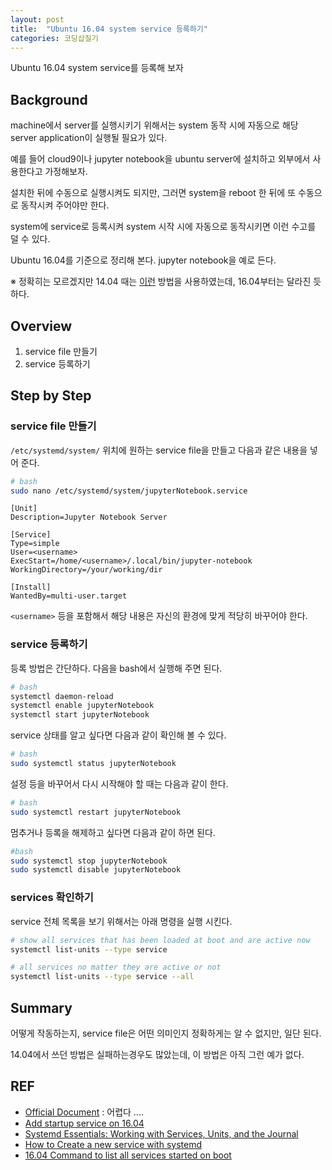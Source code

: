 ```yaml
---
layout: post
title:  "Ubuntu 16.04 system service 등록하기"
categories: 코딩삽질기
---
```


Ubuntu 16.04 system service를 등록해 보자

## Background

machine에서 server를 실행시키기 위해서는 system 동작 시에 자동으로 해당 server application이 실행될 필요가 있다.

예를 들어 cloud9이나 jupyter notebook을 ubuntu server에 설치하고 외부에서 사용한다고 가정해보자.

설치한 뒤에 수동으로 실행시켜도 되지만, 그러면 system을 reboot 한 뒤에 또 수동으로 동작시켜 주어야만 한다.

system에 service로 등록시켜 system 시작 시에 자동으로 동작시키면 이런 수고를 덜 수 있다.

Ubuntu 16.04를 기준으로 정리해 본다. jupyter notebook을 예로 든다.

※ 정확히는 모르겠지만 14.04 때는 [이런](https://goo.gl/6jzpDt) 방법을 사용하였는데, 16.04부터는 달라진 듯하다.


## Overview

1. service file 만들기
2. service 등록하기


## Step by Step


### service file 만들기

`/etc/systemd/system/` 위치에 원하는 service file을 만들고 다음과 같은 내용을 넣어 준다.

```bash
# bash
sudo nano /etc/systemd/system/jupyterNotebook.service
```

```
[Unit]
Description=Jupyter Notebook Server

[Service]
Type=simple
User=<username>
ExecStart=/home/<username>/.local/bin/jupyter-notebook
WorkingDirectory=/your/working/dir

[Install]
WantedBy=multi-user.target
```

`<username>`  등을 포함해서 해당 내용은 자신의 환경에 맞게 적당히 바꾸어야 한다.


### service 등록하기

등록 방법은 간단하다. 다음을 bash에서 실행해 주면 된다.

```bash
# bash
systemctl daemon-reload
systemctl enable jupyterNotebook
systemctl start jupyterNotebook
```

service 상태를 알고 싶다면 다음과 같이 확인해 볼 수 있다.

```bash
# bash
sudo systemctl status jupyterNotebook
```

설정 등을 바꾸어서 다시 시작해야 할 때는 다음과 같이 한다.

```bash
# bash
sudo systemctl restart jupyterNotebook
```

멈추거나 등록을 해제하고 싶다면 다음과 같이 하면 된다.

```bash
#bash
sudo systemctl stop jupyterNotebook
sudo systemctl disable jupyterNotebook
```

### services 확인하기

service 전체 목록을 보기 위해서는 아래 명령을 실행 시킨다.

```bash
# show all services that has been loaded at boot and are active now
systemctl list-units --type service

# all services no matter they are active or not
systemctl list-units --type service --all
```

## Summary

어떻게 작동하는지, service file은 어떤 의미인지 정확하게는 알 수 없지만, 일단 된다.

14.04에서 쓰던 방법은 실패하는경우도 많았는데, 이 방법은 아직 그런 예가 없다.


## REF

* [Official Document](https://wiki.ubuntu.com/SystemdForUpstartUsers) : 어렵다 ....
* [Add startup service on 16.04](https://askubuntu.com/a/895333)
* [Systemd Essentials: Working with Services, Units, and the Journal](https://www.digitalocean.com/community/tutorials/systemd-essentials-working-with-services-units-and-the-journal)
* [How to Create a new service with systemd](https://www.ubuntudoc.com/how-to-create-new-service-with-systemd/)
* [16.04 Command to list all services started on boot](https://askubuntu.com/questions/912216/16-04-command-to-list-all-services-started-on-boot/912218)
